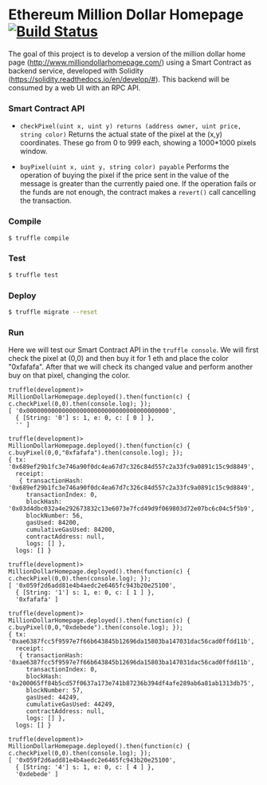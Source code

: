 Ethereum Million Dollar Homepage [![Build Status](https://travis-ci.org/farolfo/eth-million-dollar-homepage.png)](https://travis-ci.org/farolfo/eth-million-dollar-homepage)
=====================

The goal of this project is to develop a version of the million dollar home page (http://www.milliondollarhomepage.com/) using a Smart Contract as backend service, developed with Solidity (https://solidity.readthedocs.io/en/develop/#). This backend will be consumed by a web UI with an RPC API.

### Smart Contract API

* `checkPixel(uint x, uint y) returns (address owner, uint price, string color)` Returns the actual state of the pixel at the (x,y) coordinates. These go from 0 to 999 each, showing a 1000*1000 pixels window.

* `buyPixel(uint x, uint y, string color) payable` Performs the operation of buying the pixel if the price sent in the value of the message is greater than the currently paied one. If the operation fails or the funds are not enough, the contract makes a `revert()` call cancelling the transaction.

### Compile

```bash 
$ truffle compile
```

### Test

```bash
$ truffle test
```

### Deploy

```bash
$ truffle migrate --reset
```

### Run

Here we will test our Smart Contract API in the `truffle console`. We will first check the pixel at (0,0) and then buy it for 1 eth and place the color "0xfafafa". After that we will check its changed value and perform another buy on that pixel, changing the color.

```
truffle(development)> MillionDollarHomepage.deployed().then(function(c) { c.checkPixel(0,0).then(console.log); });
[ '0x0000000000000000000000000000000000000000',
  { [String: '0'] s: 1, e: 0, c: [ 0 ] },
  '' ]
  
truffle(development)> MillionDollarHomepage.deployed().then(function(c) { c.buyPixel(0,0,"0xfafafa").then(console.log); });
{ tx: '0x689ef29b1fc3e746a90f0dc4ea67d7c326c84d557c2a33fc9a0891c15c9d8849',
  receipt: 
   { transactionHash: '0x689ef29b1fc3e746a90f0dc4ea67d7c326c84d557c2a33fc9a0891c15c9d8849',
     transactionIndex: 0,
     blockHash: '0x03d4dbc032a4e292673832c13e6073e7fcd49d9f069803d72e07bc6c04c5f5b9',
     blockNumber: 56,
     gasUsed: 84200,
     cumulativeGasUsed: 84200,
     contractAddress: null,
     logs: [] },
  logs: [] }
  
truffle(development)> MillionDollarHomepage.deployed().then(function(c) { c.checkPixel(0,0).then(console.log); });
[ '0x059f2d6add81e4b4aedc2e6465fc943b20e25100',
  { [String: '1'] s: 1, e: 0, c: [ 1 ] },
  '0xfafafa' ]
  
truffle(development)> MillionDollarHomepage.deployed().then(function(c) { c.buyPixel(0,0,"0xdebede").then(console.log); });
{ tx: '0xae6387fcc5f9597e7f66b643845b12696da15803ba147031dac56cad0ffdd11b',
  receipt: 
   { transactionHash: '0xae6387fcc5f9597e7f66b643845b12696da15803ba147031dac56cad0ffdd11b',
     transactionIndex: 0,
     blockHash: '0x200065ff84b5cd57f0637a173e741b87236b394df4afe289ab6a81ab1313db75',
     blockNumber: 57,
     gasUsed: 44249,
     cumulativeGasUsed: 44249,
     contractAddress: null,
     logs: [] },
  logs: [] }
  
truffle(development)> MillionDollarHomepage.deployed().then(function(c) { c.checkPixel(0,0).then(console.log); });
[ '0x059f2d6add81e4b4aedc2e6465fc943b20e25100',
  { [String: '4'] s: 1, e: 0, c: [ 4 ] },
  '0xdebede' ]
```
